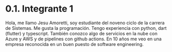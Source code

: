 # 0.1. Integrante 1

Hola, me llamo Jesu Amoretti, soy estudiante del noveno ciclo de la carrera de Sistemas.
Me gusta la programación.
Tengo experiencia con python, dart (flutter) y typescript.
También conozco algo de servicios en la nube con Azure y AWS y de pipelines con github actions.
En 10 años me veo en una empresa reconocida en un buen puesto de software engineering.
